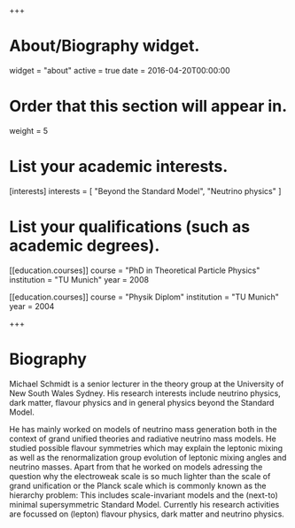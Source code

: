 +++
# About/Biography widget.
widget = "about"
active = true
date = 2016-04-20T00:00:00

# Order that this section will appear in.
weight = 5

# List your academic interests.
[interests]
  interests = [
    "Beyond the Standard Model",
    "Neutrino physics"
  ]

# List your qualifications (such as academic degrees).
[[education.courses]]
  course = "PhD in Theoretical Particle Physics"
  institution = "TU Munich"
  year = 2008

[[education.courses]]
  course = "Physik Diplom"
  institution = "TU Munich"
  year = 2004

+++

# Biography

Michael Schmidt is a senior lecturer in the theory group at the University of New South Wales Sydney. His research interests include neutrino physics, dark matter, flavour physics and in general physics beyond the Standard Model.

He has mainly worked on models of neutrino mass generation both in the context of grand unified theories and radiative neutrino mass models. He studied possible flavour symmetries which may explain the leptonic mixing as well as the renormalization group evolution of leptonic mixing angles and neutrino masses. Apart from that he worked on models adressing the question why the electroweak scale is so much lighter than the scale of grand unification or the Planck scale which is commonly known as the hierarchy problem: This includes scale-invariant models and the (next-to) minimal supersymmetric Standard Model. Currently his research activities are focussed on (lepton) flavour physics, dark matter and neutrino physics.
